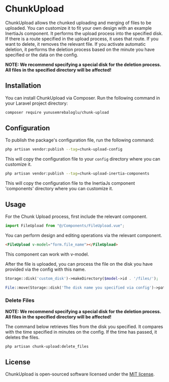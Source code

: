 # ChunkUpload

ChunkUpload allows the chunked uploading and merging of files to be uploaded. You can customize it to fit your own design with an example InertiaJs component. It performs the upload process into the specified disk. If there is a route specified in the upload process, it uses that route. If you want to delete, it removes the relevant file. If you activate automatic deletion, it performs the deletion process based on the minute you have specified or the data on the config.

**NOTE: We recommend specifying a special disk for the deletion process. All files in the specified directory will be affected!**

## Installation

You can install ChunkUpload via Composer. Run the following command in your Laravel project directory:

```bash
composer require yunusemrebaloglu/chunk-upload
```

## Configuration

To publish the package's configuration file, run the following command:

```bash
php artisan vendor:publish --tag=chunk-upload-config
```

This will copy the configuration file to your `config` directory where you can customize it.

```bash
php artisan vendor:publish --tag=chunk-upload-inertia-components
```

This will copy the configuration file to the InertiaJs component 'components' directory where you can customize it.

## Usage

For the Chunk Upload process, first include the relevant component.

```javascript
import FileUpload from "@/Components/FileUpload.vue";
```

You can perform design and editing operations via the relevant component.

```html
<FileUpload v-model="form.file_name"></FileUpload>
```

This component can work with v-model.

After the file is uploaded, you can process the file on the disk you have provided via the config with this name.

```php
Storage::disk('custom_disk')->makeDirectory($model->id . '/files/');

File::move(Storage::disk('The disk name you specified via config')->path($request->file_name), Storage::disk('listing')->path($model->id . '/files/' . $request->file_name));
```

### Delete Files

**NOTE: We recommend specifying a special disk for the deletion process. All files in the specified directory will be affected!**

The command below retrieves files from the disk you specified. It compares with the time specified in minutes on the config. If the time has passed, it deletes the files.

```bash
php artisan chunk-upload:delete_files
```

## License

ChunkUpload is open-sourced software licensed under the [MIT license](LICENSE.md).
